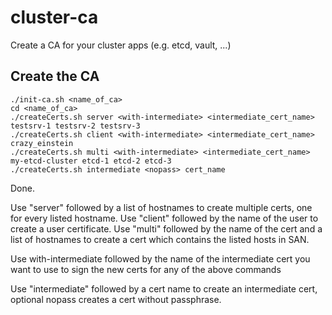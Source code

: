 # cluster-ca
Create a CA for your cluster apps (e.g. etcd, vault, ...)

Create the CA
-------------

```
./init-ca.sh <name_of_ca>
cd <name_of_ca>
./createCerts.sh server <with-intermediate> <intermediate_cert_name> testsrv-1 testsrv-2 testsrv-3
./createCerts.sh client <with-intermediate> <intermediate_cert_name> crazy_einstein
./createCerts.sh multi <with-intermediate> <intermediate_cert_name> my-etcd-cluster etcd-1 etcd-2 etcd-3
./createCerts.sh intermediate <nopass> cert_name
```
Done.

Use "server" followed by a list of hostnames to create multiple certs, one for every listed hostname.
Use "client" followed by the name of the user to create a user certificate.
Use "multi" followed by the name of the cert and a list of hostnames to create a cert which contains the listed hosts in SAN.

Use  with-intermediate followed by the name of the intermediate cert you want to use to sign the new certs for any of the above commands

Use "intermediate" followed by a cert name to create an intermediate cert, optional nopass creates a cert without passphrase.
